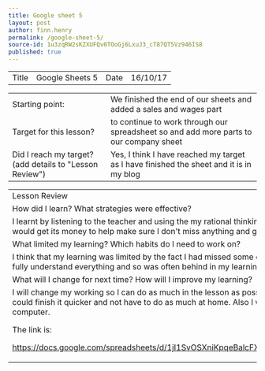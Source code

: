 ```yaml
---
title: Google sheet 5
layout: post
author: finn.henry
permalink: /google-sheet-5/
source-id: 1u3zqRW2sKZXUFQv0TOoGj6LxuJ3_cT87QT5Vz946IS8
published: true
---
```

<table>
  <tr>
    <td>Title</td>
    <td>Google Sheets 5</td>
    <td>Date</td>
    <td>16/10/17</td>
  </tr>
</table>


<table>
  <tr>
    <td>Starting point:</td>
    <td>We finished the end of our sheets and added a sales and wages part</td>
  </tr>
  <tr>
    <td>Target for this lesson?</td>
    <td>to continue to work through our spreadsheet so and add more parts to our company sheet</td>
  </tr>
  <tr>
    <td>Did I reach my target? 
(add details to "Lesson Review")</td>
    <td>Yes, I think I have reached my target as I have finished the sheet and it is in my blog</td>
  </tr>
</table>


<table>
  <tr>
    <td>Lesson Review</td>
  </tr>
  <tr>
    <td>How did I learn? What strategies were effective? </td>
  </tr>
  <tr>
    <td>I learnt by listening to the teacher and using the my rational thinking of what a business would need to pay and how it would get its money to help make sure I don't miss anything and get the proper sheet I need.</td>
  </tr>
  <tr>
    <td>What limited my learning? Which habits do I need to work on? </td>
  </tr>
  <tr>
    <td>I think that my learning was limited by the fact I had missed some of the lessons and so even though I caught up, I didn’t fully understand everything and so was often behind in my learning</td>
  </tr>
  <tr>
    <td>What will I change for next time? How will I improve my learning?</td>
  </tr>
  <tr>
    <td>I will change my working so I can do as much in the lesson as possible and try to do a lot in as little time as possible so I could finish it quicker and not have to do as much at home. Also I will change the way I think so I will think like a computer.

The link is:

https://docs.google.com/spreadsheets/d/1jI1SvOSXniKpqeBalcFXrQrxJrUGSsgCkNb3BSiSoQc/edit#gid=1796856740</td>
  </tr>
</table>


